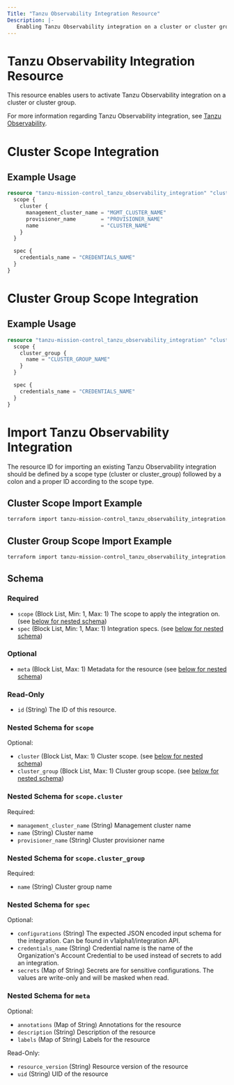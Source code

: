 ```yaml
---
Title: "Tanzu Observability Integration Resource"
Description: |-
   Enabling Tanzu Observability integration on a cluster or cluster group.
---
```


# Tanzu Observability Integration Resource

This resource enables users to activate Tanzu Observability integration on a cluster or cluster group.

For more information regarding Tanzu Observability integration, see [Tanzu Observability][tanzu-observability].

[tanzu-observability]: https://docs.vmware.com/en/VMware-Tanzu-Mission-Control/services/tanzumc-concepts/GUID-B985DAF8-B0F0-4100-A544-382520D1FCAC.html

# Cluster Scope Integration

## Example Usage

```terraform
resource "tanzu-mission-control_tanzu_observability_integration" "cluster_integration" {
  scope {
    cluster {
      management_cluster_name = "MGMT_CLUSTER_NAME"
      provisioner_name        = "PROVISIONER_NAME"
      name                    = "CLUSTER_NAME"
    }
  }

  spec {
    credentials_name = "CREDENTIALS_NAME"
  }
}
```

# Cluster Group Scope Integration

## Example Usage

```terraform
resource "tanzu-mission-control_tanzu_observability_integration" "cluster_group_integration" {
  scope {
    cluster_group {
      name = "CLUSTER_GROUP_NAME"
    }
  }

  spec {
    credentials_name = "CREDENTIALS_NAME"
  }
}
```

# Import Tanzu Observability Integration
The resource ID for importing an existing Tanzu Observability integration should be defined by a scope type (cluster or cluster_group) followed by a colon and a proper ID according to the scope type.

## Cluster Scope Import Example
```bash
terraform import tanzu-mission-control_tanzu_observability_integration.cluster_integration cluster:MANAGEMENT_CLUSTERNAME/PROVISIONER_NAME/CLUSTER_NAME
```

## Cluster Group Scope Import Example
```bash
terraform import tanzu-mission-control_tanzu_observability_integration.cluster_group_integration cluster_group:CLUSTER_GROUP_NAME
```

<!-- schema generated by tfplugindocs -->
## Schema

### Required

- `scope` (Block List, Min: 1, Max: 1) The scope to apply the integration on. (see [below for nested schema](#nestedblock--scope))
- `spec` (Block List, Min: 1, Max: 1) Integration specs. (see [below for nested schema](#nestedblock--spec))

### Optional

- `meta` (Block List, Max: 1) Metadata for the resource (see [below for nested schema](#nestedblock--meta))

### Read-Only

- `id` (String) The ID of this resource.

<a id="nestedblock--scope"></a>
### Nested Schema for `scope`

Optional:

- `cluster` (Block List, Max: 1) Cluster scope. (see [below for nested schema](#nestedblock--scope--cluster))
- `cluster_group` (Block List, Max: 1) Cluster group scope. (see [below for nested schema](#nestedblock--scope--cluster_group))

<a id="nestedblock--scope--cluster"></a>
### Nested Schema for `scope.cluster`

Required:

- `management_cluster_name` (String) Management cluster name
- `name` (String) Cluster name
- `provisioner_name` (String) Cluster provisioner name


<a id="nestedblock--scope--cluster_group"></a>
### Nested Schema for `scope.cluster_group`

Required:

- `name` (String) Cluster group name



<a id="nestedblock--spec"></a>
### Nested Schema for `spec`

Optional:

- `configurations` (String) The expected JSON encoded input schema for the integration. Can be found in v1alpha1/integration API.
- `credentials_name` (String) Credential name is the name of the Organization's Account Credential to be used instead of secrets to add an integration.
- `secrets` (Map of String) Secrets are for sensitive configurations. The values are write-only and will be masked when read.


<a id="nestedblock--meta"></a>
### Nested Schema for `meta`

Optional:

- `annotations` (Map of String) Annotations for the resource
- `description` (String) Description of the resource
- `labels` (Map of String) Labels for the resource

Read-Only:

- `resource_version` (String) Resource version of the resource
- `uid` (String) UID of the resource
